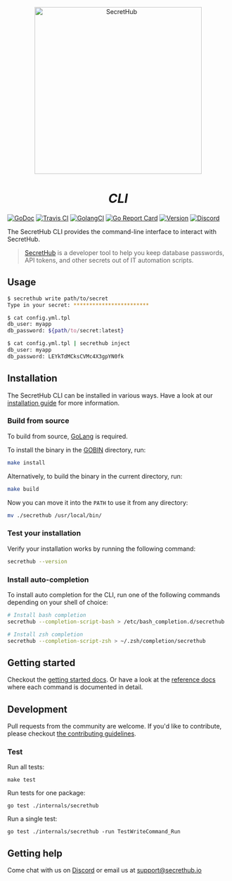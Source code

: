 <p align="center">
  <img src="https://secrethub.io/img/secrethub-logo.svg" alt="SecretHub" width="380px"/>
</p>
<h1 align="center">
  <i>CLI</i>
</h1>

[![GoDoc](http://img.shields.io/badge/godoc-reference-blue.svg)][godoc]
[![Travis CI](https://travis-ci.org/secrethub/secrethub-cli.svg?branch=master)][travis-ci]
[![GolangCI](https://golangci.com/badges/github.com/secrethub/secrethub-cli.svg)][golang-ci]
[![Go Report Card](https://goreportcard.com/badge/github.com/secrethub/secrethub-cli)][goreportcard]
[![Version]( https://img.shields.io/github/release/secrethub/secrethub-cli.svg)][latest-version]
[![Discord](https://img.shields.io/badge/discord-SecretHub-7289da.svg?logo=discord)][discord]

The SecretHub CLI provides the command-line interface to interact with SecretHub.

> [SecretHub][secrethub] is a developer tool to help you keep database passwords, API tokens, and other secrets out of IT automation scripts.

## Usage

```sh
$ secrethub write path/to/secret
Type in your secret: ************************  

$ cat config.yml.tpl
db_user: myapp
db_password: ${path/to/secret:latest}

$ cat config.yml.tpl | secrethub inject
db_user: myapp
db_password: LEYkTdMCksCVMc4X3gpYN0fk
```

## Installation

The SecretHub CLI can be installed in various ways. Have a look at our [installation guide](https://secrethub.io/docs/getting-started/install) for more information.

### Build from source

To build from source, [GoLang](https://golang.org) is required.

To install the binary in the [GOBIN](https://golang.org/cmd/go/#hdr-GOPATH_environment_variable) directory, run:
```sh
make install
```

Alternatively, to build the binary in the current directory, run:
```sh
make build
```

Now you can move it into the `PATH` to use it from any directory:
```sh
mv ./secrethub /usr/local/bin/
```

### Test your installation

Verify your installation works by running the following command:
```sh
secrethub --version
```

### Install auto-completion

To install auto completion for the CLI, run one of the following commands depending on your shell of choice:

```sh
# Install bash completion
secrethub --completion-script-bash > /etc/bash_completion.d/secrethub
```
```sh
# Install zsh completion
secrethub --completion-script-zsh > ~/.zsh/completion/secrethub
```

## Getting started

Checkout the [getting started docs](https://secrethub.io/docs/getting-started/).
Or have a look at the [reference docs](https://secrethub.io/docs/reference/) where each command is documented in detail.

## Development

Pull requests from the community are welcome.
If you'd like to contribute, please checkout [the contributing guidelines](./CONTRIBUTING.md).

### Test

Run all tests:

    make test

Run tests for one package:

    go test ./internals/secrethub

Run a single test:

    go test ./internals/secrethub -run TestWriteCommand_Run

## Getting help

Come chat with us on [Discord][discord] or email us at [support@secrethub.io](mailto:support@secrethub.io)

[secrethub]: https://secrethub.io
[releases]: https://github.com/secrethub/secrethub-cli/releases
[latest-version]: https://github.com/secrethub/secrethub-cli/releases/latest
[godoc]: http://godoc.org/github.com/secrethub/secrethub-cli
[golang-ci]: https://golangci.com/r/github.com/secrethub/secrethub-cli
[goreportcard]: https://goreportcard.com/report/github.com/secrethub/secrethub-cli
[travis-ci]: https://travis-ci.org/secrethub/secrethub-cli
[discord]: https://discord.gg/gyQXAFU
